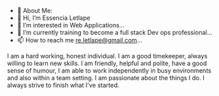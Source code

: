 - 💫 About Me:
- 👋 Hi, I’m Essencia Letlape
- 👀 I’m interested in Web Applications...
- 🌱 I’m currently training to become a full stack Dev ops professional...
- 📫 How to reach me re.letlape@gmail.com...

I am a hard working, honest individual. I am a good timekeeper, always willing to learn new skills. I am friendly, helpful and polite, have a good sense of humour, I am able to work independently in busy environments and also within a team setting. I am passionate about the things I do. I always strive to finish what I've started.

